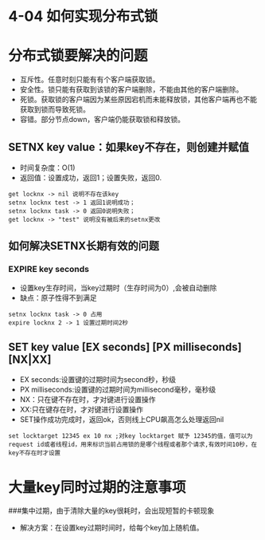 # 4-04 如何实现分布式锁

# 分布式锁要解决的问题

- 互斥性。任意时刻只能有有个客户端获取锁。
- 安全性。锁只能有获取到该锁的客户端删除，不能由其他的客户端删除。
- 死锁。获取锁的客户端因为某些原因宕机而未能释放锁，其他客户端再也不能获取到锁而导致死锁。
- 容错。部分节点down，客户端仍能获取锁和释放锁。

## SETNX key value：如果key不存在，则创建并赋值

- 时间复杂度：O(1)
- 返回值：设置成功，返回1；设置失败，返回0.

```
get locknx -> nil 说明不存在该key
setnx locknx test -> 1 返回1说明成功；
setnx locknx task -> 0 返回0说明失败；
get locknx -> "test" 说明没有被后来的setnx更改
```

## 如何解决SETNX长期有效的问题

### EXPIRE key seconds

- 设置key生存时间，当key过期时（生存时间为0）,会被自动删除
- 缺点：原子性得不到满足

```
setnx locknx task -> 0 占用
expire locknx 2 -> 1 设置过期时间2秒
```

## SET key value [EX seconds] [PX milliseconds] [NX|XX]

- EX seconds:设置键的过期时间为second秒，秒级
- PX milliseconds:设置键的过期时间为millisecond毫秒，毫秒级
- NX：只在键不存在时，才对键进行设置操作
- XX:只在键存在时，才对键进行设置操作
- SET操作成功完成时，返回ok，否则线上CPU飙高怎么处理返回nil

```
set locktarget 12345 ex 10 nx ;对key locktarget 赋予 12345的值，值可以为request id或者线程id，用来标识当前占用锁的是哪个线程或者那个请求,有效时间10秒，在key不存在时才设置
```

# 大量key同时过期的注意事项

###集中过期，由于清除大量的key很耗时，会出现短暂的卡顿现象

- 解决方案：在设置key过期时间时，给每个key加上随机值。

